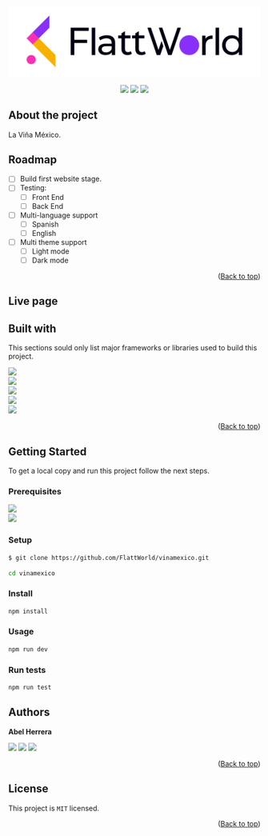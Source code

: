 ![website](./public/flattworld.svg) <!-- FOTO DEL SITIO -->

<!-- TECNOLOGIAS USADAS -->
<p align=center>
     <a href="https://nodejs.org/" target="_blank"><img src="https://img.shields.io/badge/Node%20js-18.12.x-339933?style=for-the-badge&logo=node.js&labelColor=20232a" /></a>
     <a href="https://www.npmjs.com/" target="_blank"><img src="https://img.shields.io/badge/npm-8.19.x-CB3837?style=for-the-badge&logo=npm&labelColor=20232a" /></a>
     <a href="https://www.in-situ.com.mx" target="_blank"><img src="https://img.shields.io/badge/license-MIT-orange?style=for-the-badge&logo=github&labelColor=20232a" /></a>
</p>

## About the project

La Viña México. <!-- Nombre del proyecto -->

## Roadmap <!-- Features del proyecto (Actuales y planeadas) -->

- [ ] Build first website stage.
- [ ] Testing:
  - [ ] Front End
  - [ ] Back End
- [ ] Multi-language support
  - [ ] Spanish
  - [ ] English
- [ ] Multi theme support
  - [ ] Light mode
  - [ ] Dark mode

<p align="right">(<a href="#top">Back to top</a>)</p>

## Live page

<!-- Link a la pagina -->
<!-- [In Situ Energía website here](https://www.in-situ.com.mx)  -->

## Built with

This sections sould only list major frameworks or libraries used to build this project.

<!-- Tecnologías usadas -->

[<img src="https://img.shields.io/badge/reactjs-%2320232a.svg?style=for-the-badge&logo=react&logoColor=%2361DAFB" />][reactjs] <br/>
[<img src="https://img.shields.io/badge/tailwindcss-%2338B2AC.svg?style=for-the-badge&logo=tailwind-css&logoColor=white" />][tailwindcss] <br/>
[<img src="https://img.shields.io/badge/Node.js-43853D?style=for-the-badge&logo=node.js&logoColor=white" />][nodejs] <br/>
[<img src="https://img.shields.io/badge/MongoDB-4EA94B?style=for-the-badge&logo=mongodb&logoColor=white" />][mongodb] <br/>
[<img src="https://img.shields.io/badge/Nextjs-fff?style=for-the-badge&logo=next.js&logoColor=black" />][nextjs] <br/>

[reactjs]: https://reactjs.org/
[tailwindcss]: https://tailwindcss.com/
[nodejs]: https://nodejs.org/
[nextjs]: https://www.nextjs.org/
[mongodb]: https://www.mongodb.com/

<p align="right">(<a href="#top">Back to top</a>)</p>

## Getting Started

To get a local copy and run this project follow the next steps.

<!-- COMO USAR EL PROYECTO -->

### Prerequisites

<a href="https://nodejs.org/" target="_blank"><img src="https://img.shields.io/badge/Node%20js-18.12.x-339933?style=for-the-badge&logo=node.js&labelColor=20232a" /></a>
<br/>
<a href="https://www.npmjs.com/" target="_blank"><img src="https://img.shields.io/badge/npm-8.19.x-CB3837?style=for-the-badge&logo=npm&labelColor=20232a" /></a>

### Setup

```sh
$ git clone https://github.com/FlattWorld/vinamexico.git
```

```sh
cd vinamexico
```

### Install

```sh
npm install
```

### Usage

```sh
npm run dev
```

### Run tests

```sh
npm run test
```

<!-- ### Deployment

Make a pull request and when approved and merged the changes will show up on website.

<p align="right">(<a href="#top">Back to top</a>)</p> -->

## Authors

<!-- AUTORES -->

**Abel Herrera**

[<img src="https://img.shields.io/badge/GitHub-100000?style=for-the-badge&logo=github&logoColor=white" />][github]
[<img src="https://img.shields.io/badge/Twitter-1DA1F2?style=for-the-badge&logo=twitter&logoColor=white" />][twitter]
[<img src="https://img.shields.io/badge/LinkedIn-0077B5?style=for-the-badge&logo=linkedin&logoColor=white" />][linkedin]

[github]: https://github.com/Lino09
[twitter]: https://twitter.com/AbelHerreraZam1
[linkedin]: https://www.linkedin.com/in/abelherreraz/

<p align="right">(<a href="#top">Back to top</a>)</p>

<!-- ## Contributing

Contributions, issues and feature request are welcome!
Feel free to check the [issues page](../../../issues/).
<p align="right">(<a href="#top">Back to top</a>)</p> -->

<!-- ## Show your support

Give a ⭐️ if you like this project!
<p align="right">(<a href="#top">Back to top</a>)</p> -->

<!-- ## Acknowledgments

- Mention to anyone whose code was used
- Inspiration
- Etc.
<p align="right">(<a href="#top">Back to top</a>)</p> -->

## License

This project is `MIT` licensed.

<p align="right">(<a href="#top">Back to top</a>)</p>
